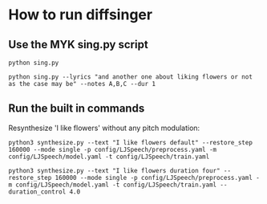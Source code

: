 # How to run diffsinger


## Use the MYK sing.py script 

```
python sing.py
```

```
python sing.py --lyrics "and another one about liking flowers or not as the case may be" --notes A,B,C --dur 1
```

## Run the built in commands

Resynthesize 'I like flowers' without any pitch modulation:

```
python3 synthesize.py --text "I like flowers default" --restore_step 160000 --mode single -p config/LJSpeech/preprocess.yaml -m config/LJSpeech/model.yaml -t config/LJSpeech/train.yaml
```


```
python3 synthesize.py --text "I like flowers duration four" --restore_step 160000 --mode single -p config/LJSpeech/preprocess.yaml -m config/LJSpeech/model.yaml -t config/LJSpeech/train.yaml --duration_control 4.0
```



